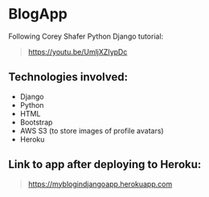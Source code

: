 # BlogApp

Following Corey Shafer Python Django tutorial:
> https://youtu.be/UmljXZIypDc

## Technologies involved:
- Django
- Python
- HTML
- Bootstrap
- AWS S3 (to store images of profile avatars)
- Heroku 

## Link to app after deploying to Heroku:
> https://myblogindjangoapp.herokuapp.com


